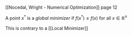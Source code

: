 [[Nocedal, Wright - Numerical Optimization]] page 12

A point $x^*$ is a _global minimizer_ if $f(x^*)\leq f(x)$ for all $x \in \mathbb{R}^n$

This is contrary to a [[Local Minimizer]]